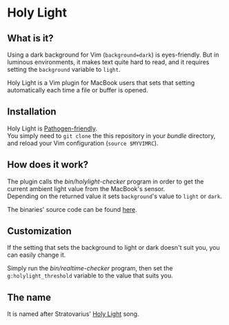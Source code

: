 # Holy Light

## What is it?
Using a dark background for Vim (`background=dark`) is eyes-friendly. But in
luminous environments, it makes text quite hard to read, and it requires setting
the `background` variable to `light`.

Holy Light is a Vim plugin for MacBook users that sets that setting automatically
each time a file or buffer is opened.

## Installation
Holy Light is [Pathogen-friendly](https://github.com/tpope/vim-pathogen).  
You simply need to `git clone` the this repository in your *bundle* directory, and
reload your Vim configuration (`source $MYVIMRC`).

## How does it work?
The plugin calls the *bin/holylight-checker* program in order to get the current
ambient light value from the MacBook's sensor.  
Depending on the returned value it sets `background`'s value to `light` or `dark`.

The binaries' source code can be found [here](https://gist.github.com/Dinduks/5899561).

## Customization
If the setting that sets the background to light or dark doesn't suit you, you can
easily change it.

Simply run the *bin/realtime-checker* program, then set the `g:holylight_threshold`
variable to the value that suits you.

## The name
It is named after Stratovarius' [Holy Light](https://www.youtube.com/watch?v=KHVP2anxbH8)
song.
